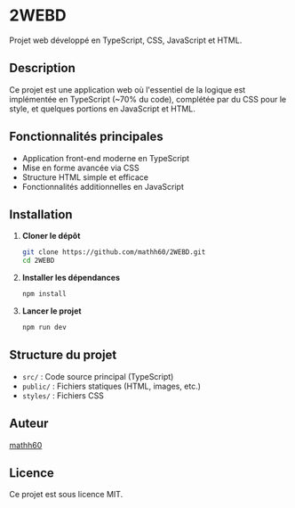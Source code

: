 # 2WEBD

Projet web développé en TypeScript, CSS, JavaScript et HTML.

## Description

Ce projet est une application web où l'essentiel de la logique est implémentée en TypeScript (~70% du code), complétée par du CSS pour le style, et quelques portions en JavaScript et HTML.

## Fonctionnalités principales

- Application front-end moderne en TypeScript
- Mise en forme avancée via CSS
- Structure HTML simple et efficace
- Fonctionnalités additionnelles en JavaScript

## Installation

1. **Cloner le dépôt**
   ```bash
   git clone https://github.com/mathh60/2WEBD.git
   cd 2WEBD
   ```

2. **Installer les dépendances**
   ```bash
   npm install
   ```

3. **Lancer le projet**
   ```bash
   npm run dev
   ```

## Structure du projet

- `src/` : Code source principal (TypeScript)
- `public/` : Fichiers statiques (HTML, images, etc.)
- `styles/` : Fichiers CSS

## Auteur

[mathh60](https://github.com/mathh60)

## Licence

Ce projet est sous licence MIT.
